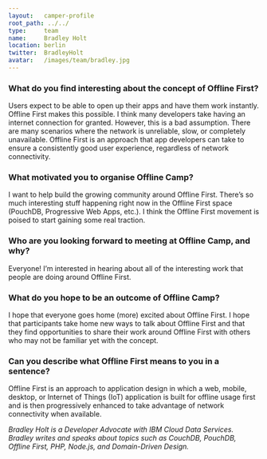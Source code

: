 ```yaml
---
layout:   camper-profile
root_path: ../../
type:     team
name:     Bradley Holt
location: berlin
twitter:  BradleyHolt
avatar:   /images/team/bradley.jpg
---
```


### What do you find interesting about the concept of Offline First?

Users expect to be able to open up their apps and have them work instantly. Offline First makes this possible. I think many developers take having an internet connection for granted. However, this is a bad assumption. There are many scenarios where the network is unreliable, slow, or completely unavailable. Offline First is an approach that app developers can take to ensure a consistently good user experience, regardless of network connectivity.

### What motivated you to organise Offline Camp?

I want to help build the growing community around Offline First. There’s so much interesting stuff happening right now in the Offline First space (PouchDB, Progressive Web Apps, etc.). I think the Offline First movement is poised to start gaining some real traction.

### Who are you looking forward to meeting at Offline Camp, and why?

Everyone! I’m interested in hearing about all of the interesting work that people are doing around Offline First.

### What do you hope to be an outcome of Offline Camp?

I hope that everyone goes home (more) excited about Offline First. I hope that participants take home new ways to talk about Offline First and that they find opportunities to share their work around Offline First with others who may not be familiar yet with the concept.

### Can you describe what Offline First means to you in a sentence?

Offline First is an approach to application design in which a web, mobile, desktop, or Internet of Things (IoT) application is built for offline usage first and is then progressively enhanced to take advantage of network connectivity when available.   

_Bradley Holt is a Developer Advocate with IBM Cloud Data Services. Bradley writes and speaks about topics such as CouchDB, PouchDB, Offline First, PHP, Node.js, and Domain-Driven Design._
